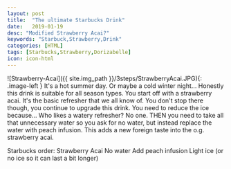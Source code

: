 ```yaml
---
layout: post
title:  "The ultimate Starbucks Drink"
date:   2019-01-19
desc: "Modified Strawberry Acai?"
keywords: "Starbuck,Strawberry,Drink"
categories: [HTML]
tags: [Starbucks,Strawberry,Dorizabelle]
icon: icon-html
---
```


 <style type="text/css">
	.image-left {
		display: block;
		margin-left: auto;
		margin-right: 20px;
		float: left;
		width: 20%;
	}
</style>

![Strawberry-Acai]({{ site.img_path }}/3steps/StrawberryAcai.JPG){: .image-left  }
 It's a hot summer day. Or maybe a cold winter night... Honestly this drink is suitable for all season types. You start off with a strawberry acai. It's the basic refresher that we all know of. You don't stop there though, you continue to upgrade this drink. You need to reduce the ice because... Who likes a watery refresher? No one. THEN you need to take all that unnecessary water so you ask for no water, but instead replace the water with peach infusion. This adds a new foreign taste into the o.g. strawberry acai. 

 Starbucks order:
 Strawberry Acai
 No water
 Add peach infusion
 Light ice (or no ice so it can last a bit longer)

 <!-- ![Strawberry-Acai]({{ site.img_path }}/3steps/StrawberryAcai.JPG){:style=": left;margin-left: 7px;margin-top: 7px;" class="img-responsive" width="20%" } -->
 























